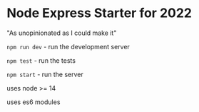 # Node Express Starter for 2022

"As unopinionated as I could make it"

`npm run dev` - run the development server

`npm test` - run the tests

`npm start` - run the server

uses node >= 14

uses es6 modules